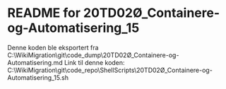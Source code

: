 # README for 20TD02Ø_Containere-og-Automatisering_15
Denne koden ble eksportert fra C:\WikiMigration\git\code_dump\20TD02Ø_Containere-og-Automatisering.md
Link til denne koden: C:\WikiMigration\git\code_repo\ShellScripts\20TD02Ø_Containere-og-Automatisering_15.sh
